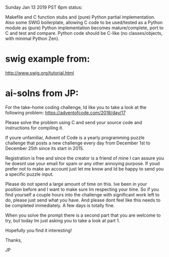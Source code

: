 Sunday Jan 13 2019 PST 6pm status:

Makefile and C function stubs and (pure) Python partial implementation.
Also some SWIG boilerplate, allowing C code to be used/tested as a Python module
as (pure) Python implementation becomes mature/complete, port to C and test and compare.
Python code should be C-like (no classes/objects, with minimal Python Zen). 

# swig example from:

http://www.swig.org/tutorial.html

# ai-solns from JP:
For the take-home coding challenge, Id like you to take a look at the following problem: https://adventofcode.com/2018/day/17

Please solve the problem using C and send your source code and instructions for compiling it.

If youre unfamiliar, Advent of Code is a yearly programming puzzle challenge that posts a new challenge every day from December 1st to December 25th since its start in 2015.

Registration is free and since the creator is a friend of mine I can assure you he doesnt use your email for spam or any other annoying purpose. If youd prefer not to make an account just let me know and Id be happy to send you a specific puzzle input.

Please do not spend a large amount of time on this. Ive been in your position before and I want to make sure Im respecting your time. So if you find yourself a couple hours into the challenge with significant work left to do, please just send what you have. And please dont feel like this needs to be completed immediately. A few days is totally fine.

When you solve the prompt there is a second part that you are welcome to try, but today Im just asking you to take a look at part 1.

Hopefully you find it interesting!

Thanks,

JP
